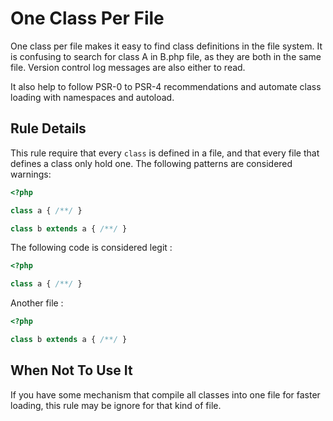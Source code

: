 <!-- Good Practices -->
# One Class Per File

One class per file makes it easy to find class definitions in the file system. It is confusing to search for class A in B.php file, as they are both in the same file. Version control log messages are also either to read.

It also help to follow PSR-0 to PSR-4 recommendations and automate class loading with namespaces and autoload. 

## Rule Details

This rule require that every `class` is defined in a file, and that every file that defines a class only hold one. The following patterns are considered warnings:

```php
<?php

class a { /**/ }

class b extends a { /**/ }

```


The following code is considered legit : 

```php
<?php

class a { /**/ }

```


Another file : 

```php
<?php

class b extends a { /**/ }

```
## When Not To Use It

If you have some mechanism that compile all classes into one file for faster loading, this rule may be ignore for that kind of file. 

